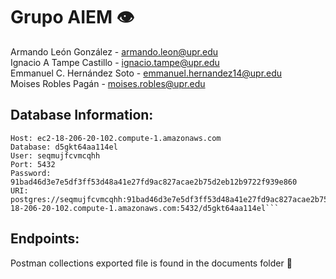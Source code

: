 # Grupo AIEM 👁
Armando León González - armando.leon@upr.edu<br>
Ignacio A Tampe Castillo - ignacio.tampe@upr.edu<br>
Emmanuel C. Hernández Soto - emmanuel.hernandez14@upr.edu<br>
Moises Robles Pagán - moises.robles@upr.edu<br>


## Database Information:
```
Host: ec2-18-206-20-102.compute-1.amazonaws.com
Database: d5gkt64aa114el
User: seqmujfcvmcqhh
Port: 5432
Password: 91bad46d3e7e5df3ff53d48a41e27fd9ac827acae2b75d2eb12b9722f939e860
URI: postgres://seqmujfcvmcqhh:91bad46d3e7e5df3ff53d48a41e27fd9ac827acae2b75d2eb12b9722f939e860@ec2-18-206-20-102.compute-1.amazonaws.com:5432/d5gkt64aa114el```
```

## Endpoints:
Postman collections exported file is found in the documents folder 📁
